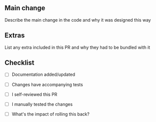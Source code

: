 ## Main change

Describe the main change in the code and why it was designed this way

## Extras

List any extra included in this PR and why they had to be bundled with it

## Checklist

- [ ] Documentation added/updated
- [ ] Changes have accompanying tests
- [ ] I self-reviewed this PR
- [ ] I manually tested the changes
- [ ] What's the impact of rolling this back?

